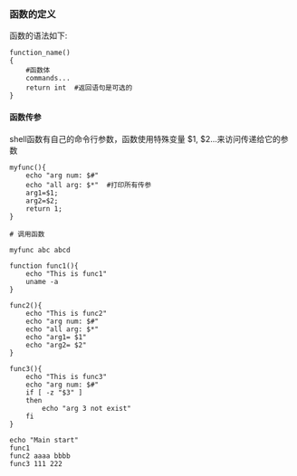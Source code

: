 ### 函数的定义  
函数的语法如下:
```shell
function_name()
{
	#函数体
	commands...
	return int  #返回语句是可选的   
}

```

#### 函数传参  
shell函数有自己的命令行参数，函数使用特殊变量 $1, $2...来访问传递给它的参数  
```shell
myfunc(){
	echo "arg num: $#"
	echo "all arg: $*"  #打印所有传参
	arg1=$1;
	arg2=$2;
	return 1;
}

# 调用函数

myfunc abc abcd

function func1(){
	echo "This is func1"
	uname -a
}

func2(){
	echo "This is func2"
	echo "arg num: $#"
	echo "all arg: $*"
	echo "arg1= $1"
	echo "arg2= $2"
}

func3(){
	echo "This is func3"
	echo "arg num: $#"
	if [ -z "$3" ]
	then
		echo "arg 3 not exist"
	fi
}

echo "Main start"
func1
func2 aaaa bbbb
func3 111 222

```


